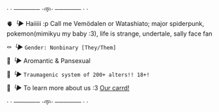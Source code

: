 · · ────── ·𖥸· ────── · ·

:anatomical_heart:
   *╰►* Haiiiii :p Call me Vemödalen or Watashiato; major spiderpunk, pokemon(mimikyu my baby :3), life is strange, undertale, sally face fan

:coffin:
   *╰►* `Gender: Nonbinary [They/Them]`

:guitar:
   *╰►* Aromantic & Pansexual

:black_heart:
   *╰►* `Traumagenic system of 200+ alters!! 18+!`

:mushroom: 
   *╰►* To learn more about us :3
[Our carrd!](https://deadpoetssocietyexe.carrd.co/)

· · ────── ·𖥸· ────── · ·
